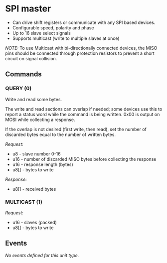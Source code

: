 # SPI master

- Can drive shift registers or communicate with any SPI based devices.
- Configurable speed, polarity and phase
- Up to 16 slave select signals
- Supports multicast (write to multiple slaves at once)

*NOTE:* To use Multicast with bi-directionally connected devices, the MISO pins should be
connected through protection resistors to prevent a short circuit on signal collision.

## Commands

### QUERY (0)

Write and read some bytes.

The write and read sections can overlap if needed; some devices use this
to report a status word while the command is being written. 0x00 is output on MOSI while collecting a response.

If the overlap is not desired (first write, then read), set the number of discarded
bytes equal to the number of written bytes.

*Request:*
- u8 - slave number 0-16
- u16 - number of discarded MISO bytes before collecting the response
- u16 - response length (bytes)
- u8[] - bytes to write

*Response:*
- u8[] - received bytes

### MULTICAST (1)

*Request:*
- u16 - slaves (packed)
- u8[] - bytes to write

## Events

*No events defined for this unit type.*
